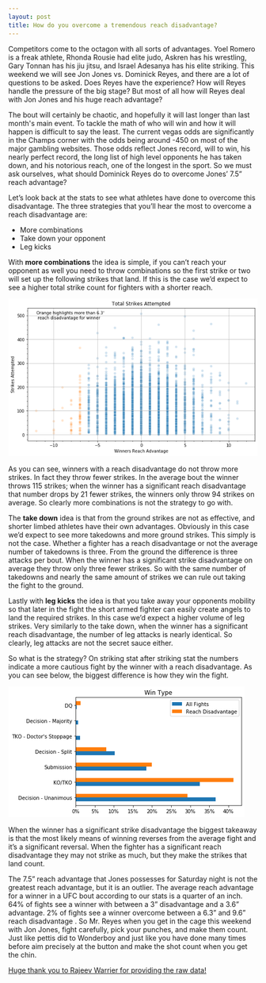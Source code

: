```yaml
---
layout: post
title: How do you overcome a tremendous reach disadvantage?
---
```


Competitors come to the octagon with all sorts of advantages.  Yoel Romero is a freak athlete, Rhonda Rousie had elite judo, Askren has his wrestling, Gary Tonnan has his jiu jitsu, and Israel Adesanya has his elite striking.  This weekend we will see Jon Jones vs. Dominick Reyes, and there are a lot of questions to be asked.  Does Reyes have the experience?  How will Reyes handle the pressure of the big stage? But most of all how will Reyes deal with Jon Jones and his huge reach advantage?

The bout will certainly be chaotic, and hopefully it will last longer than last month's main event.  To tackle the math of who will win and how it will happen is difficult to say the least.  The current vegas odds are significantly in the Champs corner with the odds being around -450 on most of the major gambling websites.  Those odds reflect Jones record, will to win, his nearly perfect record, the long list of high level opponents he has taken down, and his notorious reach, one of the longest in the sport.  So we must ask ourselves, what should Dominick Reyes do to overcome Jones’ 7.5” reach advantage?

Let’s look back at the stats to see what athletes have done to overcome this disadvantage.  The three strategies that you’ll hear the most to overcome a reach disadvantage are:

* More combinations
* Take down your opponent
* Leg kicks


With **more combinations** the idea is simple, if you can’t reach your opponent as well you need to throw combinations so the first strike or two will set up the following strikes that land.  If this is the case we’d expect to see a higher total strike count  for fighters with a shorter reach.  

![Strikes Attempted Scatter Plot](https://github.com/CJRicciardi/CJRicciardi.github.io/blob/master/img/w_tot_str_scatter.png?raw=true)

As you can see, winners with a reach disadvantage do not throw more strikes. In fact they throw fewer strikes.  In the average bout the winner throws 115 strikes; when the winner has a significant reach disadvantage that number drops by 21 fewer strikes, the winners only throw 94 strikes on average.  So clearly more combinations is not the strategy to go with.

The **take down** idea is that from the ground strikes are not as effective, and shorter limbed athletes have their own advantages.  Obviously in this case we’d expect to see more takedowns and more ground strikes.  This simply is not the case.  Whether a fighter has a reach disadvantage or not the average number of takedowns is three.  From the ground the difference is three attacks per bout.   When the winner has a significant strike disadvantage on average they throw only three fewer strikes.  So with the same number of takedowns and nearly the same amount of strikes we can rule out taking the fight to the ground.

Lastly with **leg kicks** the idea is that you take away your opponents mobility so that later in the fight the short armed fighter can easily create angels to land the required strikes.  In this case we’d expect a higher volume of leg strikes.  Very similarly to the take down, when the winner has a significant reach disadvantage, the number of leg attacks is nearly identical.  So clearly, leg attacks are not the secret sauce either.  

So what is the strategy?  On striking stat after striking stat the numbers indicate a more cautious fight by the winner with a reach disadvantage.  As you can see below, the biggest difference is how they win the fight.  

![Win By Bar Chart](https://github.com/CJRicciardi/CJRicciardi.github.io/blob/master/img/win_by_barh.png?raw=true)

When the winner has a significant strike disadvantage the biggest takeaway is that the most likely means of winning reverses from the average fight and it’s a significant reversal.  When the fighter has a significant reach disadvantage they may not strike as much, but they make the strikes that land count.  

The 7.5” reach advantage that Jones possesses for Saturday night is not the greatest reach advantage, but it is an outlier.  The average reach advantage for a winner in a UFC bout according to our stats is a quarter of an inch.  64% of fights see a winner with between a 3” disadvantage and a 3.6” advantage.  2% of fights see a winner overcome between a 6.3” and 9.6” reach disadvantage .  So Mr. Reyes when you get in the cage this weekend with Jon Jones, fight carefully, pick your punches, and make them count.  Just like pettis did to Wonderboy and just like you have done many times before aim precisely at the button and make the shot count when you get the chin.

[Huge thank you to Rajeev Warrier for providing the raw data!](https://www.kaggle.com/rajeevw/ufcdata)

